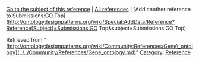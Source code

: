 [Go to the subject of this reference](../../Submissions/GO_Top.md "Submissions:GO Top") | [All references](../../Community/References.1.md "Community:References") | [Add another reference to Submissions:GO Top](http://ontologydesignpatterns.org/wiki/Special:AddData/Reference?Reference[Subject]=Submissions:GO Top&subject=Submissions:GO Top)


Retrieved from "[http://ontologydesignpatterns.org/wiki/Community:References/Gene\_ontology](../../Community/References/Gene_ontology.md)"
 [Category](http://ontologydesignpatterns.org/wiki/Special:Categories "Special:Categories"): [Reference](../../Category/Reference.md "Category:Reference")